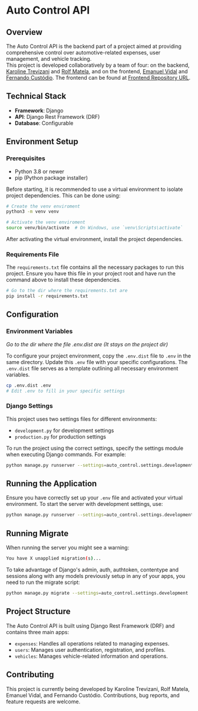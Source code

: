 # Auto Control API

## Overview

The Auto Control API is the backend part of a project aimed at providing comprehensive control over automotive-related expenses, user management, and vehicle tracking.
<br>
This project is developed collaboratively by a team of four: on the backend, [Karoline Trevizani](https://github.com/KarolTrevizani) and [Rolf Matela](https://github.com/roollf), and on the frontend, [Emanuel Vidal](https://github.com/emanuelvidall) and [Fernando Custódio](https://github.com/Fcsla). The frontend can be found at [Frontend Repository URL](https://github.com/emanuelvidall/auto-control).

## Technical Stack

- **Framework**: Django
- **API**: Django Rest Framework (DRF)
- **Database**: Configurable

## Environment Setup

### Prerequisites

- Python 3.8 or newer
- pip (Python package installer)

Before starting, it is recommended to use a virtual environment to isolate project dependencies. This can be done using:

```bash
# Create the venv enviroment
python3 -m venv venv

# Activate the venv enviroment
source venv/bin/activate  # On Windows, use `venv\Scripts\activate`
```

After activating the virtual environment, install the project dependencies.

### Requirements File

The `requirements.txt` file contains all the necessary packages to run this project. Ensure you have this file in your project root and have run the command above to install these dependencies.

```bash
# Go to the dir where the requirements.txt are
pip install -r requirements.txt
```

## Configuration

### Environment Variables

_Go to the dir where the file .env.dist are (It stays on the project dir)_

To configure your project environment, copy the `.env.dist` file to `.env` in the same directory. Update this `.env` file with your specific configurations. The `.env.dist` file serves as a template outlining all necessary environment variables.

```bash
cp .env.dist .env
# Edit .env to fill in your specific settings
```

### Django Settings

This project uses two settings files for different environments:

- `development.py` for development settings
- `production.py` for production settings

To run the project using the correct settings, specify the settings module when executing Django commands. For example:

```bash
python manage.py runserver --settings=auto_control.settings.development
```

## Running the Application

Ensure you have correctly set up your `.env` file and activated your virtual environment. To start the server with development settings, use:

```bash
python manage.py runserver --settings=auto_control.settings.development
```

## Running Migrate

When running the server you might see a warning:

```bash
You have X unapplied migration(s)...
```

To take advantage of Django's admin, auth, authtoken, contentype and sessions along with any models previously setup in any of your apps, you need to run the migrate script:

```bash
python manage.py migrate --settings=auto_control.settings.development
```

## Project Structure

The Auto Control API is built using Django Rest Framework (DRF) and contains three main apps:

- `expenses`: Handles all operations related to managing expenses.
- `users`: Manages user authentication, registration, and profiles.
- `vehicles`: Manages vehicle-related information and operations.

## Contributing

This project is currently being developed by Karoline Trevizani, Rolf Matela, Emanuel Vidal, and Fernando Custódio. Contributions, bug reports, and feature requests are welcome.
